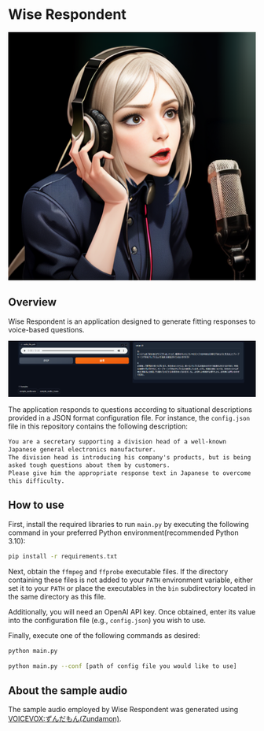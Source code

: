 # Wise Respondent

![mascot](img/mascot.png)

## Overview

Wise Respondent is an application designed to generate fitting responses to voice-based questions.

![main_image](img/main_image.png)

The application responds to questions according to situational descriptions provided in a JSON format configuration file. For instance, the `config.json` file in this repository contains the following description:

```text
You are a secretary supporting a division head of a well-known Japanese general electronics manufacturer.
The division head is introducing his company's products, but is being asked tough questions about them by customers.
Please give him the appropriate response text in Japanese to overcome this difficulty.
```

## How to use

First, install the required libraries to run `main.py` by executing the following command in your preferred Python environment(recommended Python 3.10):

```sh
pip install -r requirements.txt
```

Next, obtain the `ffmpeg` and `ffprobe` executable files.
If the directory containing these files is not added to your `PATH` environment variable, either set it to your `PATH` or place the executables in the `bin` subdirectory located in the same directory as this file.

Additionally, you will need an OpenAI API key.
Once obtained, enter its value into the configuration file (e.g., `config.json`) you wish to use.

Finally, execute one of the following commands as desired:

```sh
python main.py
```

```sh
python main.py --conf [path of config file you would like to use]
```

## About the sample audio

The sample audio employed by Wise Respondent was generated using [VOICEVOX:ずんだもん(Zundamon)](https://voicevox.hiroshiba.jp/product/zundamon/).
